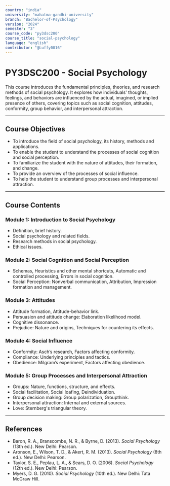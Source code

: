 ```yaml
---
country: "india"
university: "mahatma-gandhi-university"
branch: "Bachelor-of-Psychology"
version: "2024"
semester: "3"
course_code: "py3dsc200"
course_title: "social-psychology"
language: "english"
contributor: "@Luffy0016"
---
```

# PY3DSC200 - Social Psychology

This course introduces the fundamental principles, theories, and research methods of social psychology. It explores how individuals' thoughts, feelings, and behaviors are influenced by the actual, imagined, or implied presence of others, covering topics such as social cognition, attitudes, conformity, group behavior, and interpersonal attraction.

---
## Course Objectives

* To introduce the field of social psychology, its history, methods and applications.
* To enable the student to understand the processes of social cognition and social perception.
* To familiarize the student with the nature of attitudes, their formation, and change.
* To provide an overview of the processes of social influence.
* To help the student to understand group processes and interpersonal attraction.

---
## Course Contents

### Module 1: Introduction to Social Psychology  
* Definition, brief history.
* Social psychology and related fields.
* Research methods in social psychology.
* Ethical issues.

### Module 2: Social Cognition and Social Perception  
* Schemas, Heuristics and other mental shortcuts, Automatic and controlled processing, Errors in social cognition.
* Social Perception: Nonverbal communication, Attribution, Impression formation and management.

### Module 3: Attitudes  
* Attitude formation, Attitude-behavior link.
* Persuasion and attitude change: Elaboration likelihood model.
* Cognitive dissonance.
* Prejudice: Nature and origins, Techniques for countering its effects.

### Module 4: Social Influence  
* Conformity: Asch’s research, Factors affecting conformity.
* Compliance: Underlying principles and tactics.
* Obedience: Milgram’s experiment, Factors affecting obedience.

### Module 5: Group Processes and Interpersonal Attraction  
* Groups: Nature, functions, structure, and effects.
* Social facilitation, Social loafing, Deindividuation.
* Group decision making: Group polarization, Groupthink.
* Interpersonal attraction: Internal and external sources.
* Love: Sternberg's triangular theory.

---
## References
* Baron, R. A., Branscombe, N. R., & Byrne, D. (2013). *Social Psychology* (13th ed.). New Delhi: Pearson.
* Aronson, E., Wilson, T. D., & Akert, R. M. (2013). *Social Psychology* (8th ed.). New Delhi: Pearson.
* Taylor, S. E., Peplau, L. A., & Sears, D. O. (2006). *Social Psychology* (12th ed.). New Delhi: Pearson.
* Myers, D. G. (2010). *Social Psychology* (10th ed.). New Delhi: Tata McGraw Hill.